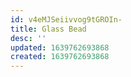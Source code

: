 ```yaml
---
id: v4eMJSeiivvog9tGROIn-
title: Glass Bead
desc: ''
updated: 1639762693868
created: 1639762693868
---
```


